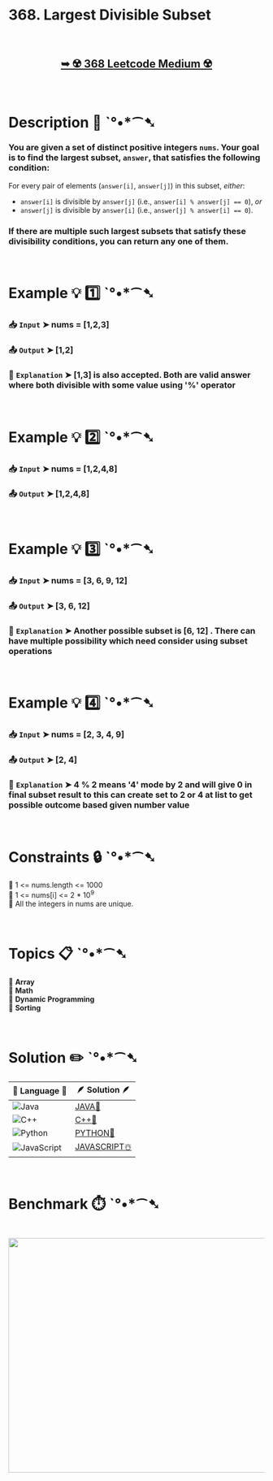 # 368. Largest Divisible Subset

</br>

<h2 align="center"> 

<a href="https://leetcode.com/problems/largest-divisible-subset/?envType=daily-question&envId=2025-04-06"><strong>➥ ☢️ 368 Leetcode Medium ☢️ </strong></a>
</h2>

</br>

# Description 📜 ˋ°•*⁀➷

### You are given a set of distinct positive integers `nums`.  Your goal is to find the largest subset, `answer`, that satisfies the following condition:

For every pair of elements (`answer[i]`, `answer[j]`) in this subset, *either*:

- `answer[i]` is divisible by `answer[j]` (i.e., `answer[i] % answer[j] == 0`), *or*
- `answer[j]` is divisible by `answer[i]` (i.e., `answer[j] % answer[i] == 0`).

### If there are multiple such largest subsets that satisfy these divisibility conditions, you can return any one of them.

</br>

# Example 💡 1️⃣ ˋ°•*⁀➷

  ### 📥 `Input`  ➤ nums = [1,2,3]

  ### 📤 `Output`  ➤ [1,2]

  ### 🔦 `Explanation`  ➤ [1,3] is also accepted. Both are valid answer where both divisible with some value using '%' operator

</br>

# Example 💡 2️⃣ ˋ°•*⁀➷

  ### 📥 `Input` ➤ nums = [1,2,4,8]

  ### 📤 `Output`  ➤ [1,2,4,8]

</br>

# Example 💡 3️⃣ ˋ°•*⁀➷

  ### 📥 `Input` ➤ nums = [3, 6, 9, 12]

  ### 📤 `Output`  ➤ [3, 6, 12]

  ### 🔦 `Explanation`  ➤ Another possible subset is [6, 12] . There can have multiple possibility which need consider using subset operations

</br>

# Example 💡 4️⃣ ˋ°•*⁀➷

   ### 📥 `Input`  ➤ nums = [2, 3, 4, 9]

   ### 📤 `Output`  ➤ [2, 4]

   ### 🔦 `Explanation`  ➤ 4 % 2 means '4' mode by 2 and will give 0 in final subset result to this can create set to 2 or 4 at list to get possible outcome based given number value

</br>

# Constraints 🔒 ˋ°•*⁀➷

🔹 1 <= nums.length <= 1000 </br>
🔹 1 <= nums[i] <= 2 * 10<sup>9</sup> </br>
🔹 All the integers in nums are unique. </br>

</br>

# Topics 📋 ˋ°•*⁀➷

🔸 **Array**  </br>
🔸 **Math**  </br>
🔸 **Dynamic Programming**  </br>
🔸 **Sorting**  </br>


</br>

# Solution ✏️ ˋ°•*⁀➷

| 📒 Language 📒  | 🪶 Solution 🪶 |
| ------------- | ------------- |
|  ![Java](https://img.shields.io/badge/java-%23ED8B00.svg?style=for-the-badge&logo=openjdk&logoColor=white)  | [JAVA🍁](https://github.com/Prakhar-002/LEETCODE/blob/main/%F0%9F%8D%84%20Daily%20Challenge%202025%20%F0%9F%8D%B3/%F0%9F%94%AC%20Examine%20Thoroughly%20%F0%9F%A7%AC/04%20Apr%20%E2%98%94/06%20-%2004%20-%202025%20---%20368.%20Largest%20Divisible%20Subset%20%E2%98%83%EF%B8%8F%20%F0%9F%8D%81%20%F0%9F%8D%B0%20%F0%9F%8E%B2/%F0%9F%8D%81JAVA%20-%20368.%20Largest%20Divisible%20Subset.java) |
|  ![C++](https://img.shields.io/badge/c++-%2300599C.svg?style=for-the-badge&logo=c%2B%2B&logoColor=white)  | [C++🎲](https://github.com/Prakhar-002/LEETCODE/blob/main/%F0%9F%8D%84%20Daily%20Challenge%202025%20%F0%9F%8D%B3/%F0%9F%94%AC%20Examine%20Thoroughly%20%F0%9F%A7%AC/04%20Apr%20%E2%98%94/06%20-%2004%20-%202025%20---%20368.%20Largest%20Divisible%20Subset%20%E2%98%83%EF%B8%8F%20%F0%9F%8D%81%20%F0%9F%8D%B0%20%F0%9F%8E%B2/%F0%9F%8E%B2CPP%20-%20368.%20Largest%20Divisible%20Subset.cpp)  |
|  ![Python](https://img.shields.io/badge/python-3670A0?style=for-the-badge&logo=python&logoColor=ffdd54)    | [PYTHON🍰](https://github.com/Prakhar-002/LEETCODE/blob/main/%F0%9F%8D%84%20Daily%20Challenge%202025%20%F0%9F%8D%B3/%F0%9F%94%AC%20Examine%20Thoroughly%20%F0%9F%A7%AC/04%20Apr%20%E2%98%94/06%20-%2004%20-%202025%20---%20368.%20Largest%20Divisible%20Subset%20%E2%98%83%EF%B8%8F%20%F0%9F%8D%81%20%F0%9F%8D%B0%20%F0%9F%8E%B2/%F0%9F%8D%B0PYTHON%20-%20368.%20Largest%20Divisible%20Subset.py) |
| ![JavaScript](https://img.shields.io/badge/javascript-%23323330.svg?style=for-the-badge&logo=javascript&logoColor=%23F7DF1E)   | [JAVASCRIPT☃️](https://github.com/Prakhar-002/LEETCODE/blob/main/%F0%9F%8D%84%20Daily%20Challenge%202025%20%F0%9F%8D%B3/%F0%9F%94%AC%20Examine%20Thoroughly%20%F0%9F%A7%AC/04%20Apr%20%E2%98%94/06%20-%2004%20-%202025%20---%20368.%20Largest%20Divisible%20Subset%20%E2%98%83%EF%B8%8F%20%F0%9F%8D%81%20%F0%9F%8D%B0%20%F0%9F%8E%B2/%E2%98%83%EF%B8%8FJAVASCRIPT%20-%20368.%20Largest%20Divisible%20Subset.js) |

</br>

# Benchmark ⏱️ ˋ°•*⁀➷

<h1  align="center" >

<img src ="https://github.com/user-attachments/assets/da8f5523-8312-4d38-9964-e381e78f3ff1" width = "700px" height="462px" />

</h1>

